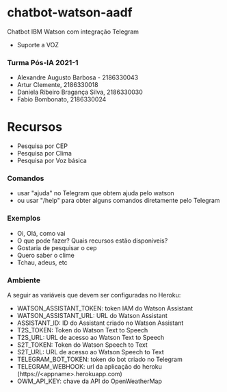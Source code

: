 # chatbot-watson-aadf

Chatbot IBM Watson com integração Telegram
- Suporte a VOZ

### Turma Pós-IA 2021-1

- Alexandre Augusto Barbosa - 2186330043
- Artur Clemente, 2186330018
- Daniela Ribeiro Bragança Silva, 2186330030
- Fabio Bombonato, 2186330024

# Recursos

- Pesquisa por CEP
- Pesquisa por Clima
- Pesquisa por Voz básica

### Comandos

- usar "ajuda" no Telegram que obtem ajuda pelo watson
- ou usar "/help" para obter alguns comandos diretamente pelo Telegram

### Exemplos

- Oi, Olá, como vai
- O que pode fazer? Quais recursos estão disponíveis? 
- Gostaria de pesquisar o cep
- Quero saber o clime
- Tchau, adeus, etc

### Ambiente

A seguir as variáveis que devem ser configuradas no Heroku:

* WATSON_ASSISTANT_TOKEN: token IAM do Watson Assistant
* WATSON_ASSISTANT_URL: URL do Watson Assistant
* ASSISTANT_ID: ID do Assistant criado no Watson Assistant
* T2S_TOKEN: Token do Watson Text to Speech
* T2S_URL: URL de acesso ao Watson Text to Speech
* S2T_TOKEN: Token do Watson Speech to Text
* S2T_URL: URL de acesso ao Watson Speech to Text
* TELEGRAM_BOT_TOKEN: token do bot criado no Telegram
* TELEGRAM_WEBHOOK: url da aplicação do heroku (https://\<appname\>.herokuapp.com)
* OWM_API_KEY: chave da API do OpenWeatherMap
